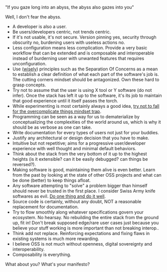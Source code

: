 "If you gaze long into an abyss, the abyss also gazes into you"

Well, I don't fear the abyss.

- A developer is also a user.
- Be users/developers centric, not trends centric.
- If it's not usable, it's not secure. Version pinning yes, security through obscurity no, burdening users with useless actions no.
- Less configuration means less complication. Provide a very basic workflow that can be extended and is composable and interoperable instead of burderning user with unwanted features that requires unconfiguration.
- Use ([wisely](https://solid-is-not-solid.com/)) principles such as the Separation Of Concerns as a mean to establish a clear definition of what each part of the software's job is. The cutting corners mindset should be antagonized. Own these hard to grasp concepts.
- Try not to assume that the user is using X tool or Y software (do not infer). Once the stack has left it up to the software, it's its job to maintain that good experience until it itself passes the torch.
- While experimenting is most certainly always a good idea, [try not to fall for the overcomplicate things mindset trap](http://motherfuckingwebsite.com/).
- Programming can be seen as a way for us to dematerialize by conceptualizing the complexities of the world around us, which is why it should be as verbose as one can take.
- Write documentation for every types of users not just for your buddies.
- Justify any architectural or design decision that you have to make.
- Intuitive but not repetitive; aims for a progressive user/developer experience with well thought and minimal default behaviors.
- Think about the stack from the very bottom of it up to the highest heights (is it extensible? can it be easily debugged? can things be reversed?).
- Making software is good, maintaining them alive is even better. Learn from the past by looking at the state of other OSS projects and what can be done (better) to keep things afloat.
- Any software attempting to "solve" a problem bigger than himself should never be trusted in the first place. I consider Swiss Army knife softwares as evil. [Do one thing and do it well](https://cscie2x.dce.harvard.edu/hw/ch01s06.html).
- Source code is certainly, without any doubt, NOT a reasonable replacement for documentation.
- Try to flow smoothly along whatever specifications govern your ecosystem. No hearsay. No rebuilding the entire stack from the ground up, fit in! Don't break supposed edge/rare user cases just because you believe your stuff working is more important than not breaking interop..  
- Think add not replace. Reinforcing expectations and fixing flaws in existing systems is much more rewarding.
- I believe OSS is not much without openness, digital sovereignty and interoperability.
- Composability is everything.

What about you? What's your manifesto?
